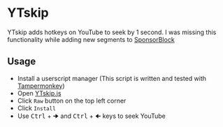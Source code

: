 # YTskip
YTskip adds hotkeys on YouTube to seek by 1 second. I was missing this functionality while adding new segments to [SponsorBlock](https://sponsor.ajay.app/)

## Usage
- Install a userscript manager
(This script is written and tested with [Tampermonkey](https://www.tampermonkey.net/))
- Open [YTskip.js](YTskip.js)
- Click `Raw` button on the top left corner
- Click `Install`
- Use <KBD>Ctrl</KBD> + <KBD>🠊</KBD> and <KBD>Ctrl</KBD> + <KBD>🠈</KBD> keys to seek YouTube
